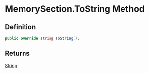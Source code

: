 # MemorySection.ToString Method
## Definition

```c#
public override string ToString();
```

## Returns

[String](https://learn.microsoft.com/en-gb/dotnet/api/System.String)
